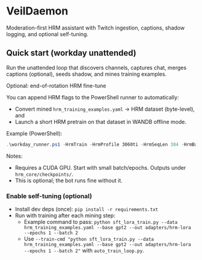 # VeilDaemon

Moderation-first HRM assistant with Twitch ingestion, captions, shadow logging, and optional self-tuning.


## Quick start (workday unattended)

Run the unattended loop that discovers channels, captures chat, merges captions (optional), seeds shadow, and mines training examples.

Optional: end-of-rotation HRM fine-tune

You can append HRM flags to the PowerShell runner to automatically:

- Convert mined `hrm_training_examples.yaml` → HRM dataset (byte-level), and
- Launch a short HRM pretrain on that dataset in WANDB offline mode.

Example (PowerShell):

```powershell
.\workday_runner.ps1 -HrmTrain -HrmProfile 3060ti -HrmSeqLen 384 -HrmBatch 24 -HrmEpochs 200 -HrmDataOut "data/text-sft-384"
```

Notes:

- Requires a CUDA GPU. Start with small batch/epochs. Outputs under `hrm_core/checkpoints/`.
- This is optional; the bot runs fine without it.

### Enable self-tuning (optional)

- Install dev deps (once): `pip install -r requirements.txt`
- Run with training after each mining step:
	- Example command to pass: `python sft_lora_train.py --data hrm_training_examples.yaml --base gpt2 --out adapters/hrm-lora --epochs 1 --batch 2`
	- Use `--train-cmd "python sft_lora_train.py --data hrm_training_examples.yaml --base gpt2 --out adapters/hrm-lora --epochs 1 --batch 2"` with `auto_train_loop.py`.

